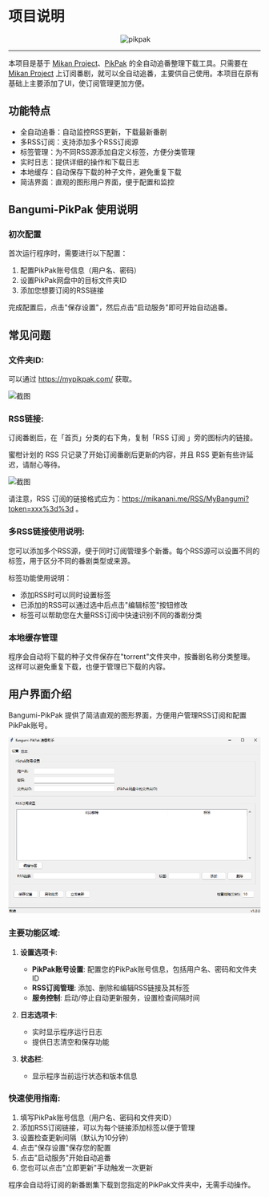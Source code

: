 # 项目说明

<p align="center">
    <img title="mikan project" src="https://mikanani.me/images/mikan-pic.png" alt="" width="10%">
    <img title="pikpak" src="https://raw.githubusercontent.com/YinBuLiao/Bangumi-PikPak/main/img/pikpak.png">
</p>

---

本项目是基于 [Mikan Project](https://mikanani.me)、[PikPak](https://mypikpak.com/) 的全自动追番整理下载工具。只需要在 [Mikan Project](https://mikanani.me) 上订阅番剧，就可以全自动追番，主要供自己使用。本项目在原有基础上主要添加了UI，使订阅管理更加方便。

## 功能特点

- 全自动追番：自动监控RSS更新，下载最新番剧
- 多RSS订阅：支持添加多个RSS订阅源
- 标签管理：为不同RSS源添加自定义标签，方便分类管理
- 实时日志：提供详细的操作和下载日志
- 本地缓存：自动保存下载的种子文件，避免重复下载
- 简洁界面：直观的图形用户界面，便于配置和监控

## Bangumi-PikPak 使用说明

### 初次配置

首次运行程序时，需要进行以下配置：

1. 配置PikPak账号信息（用户名、密码）
2. 设置PikPak网盘中的目标文件夹ID
3. 添加您想要订阅的RSS链接

完成配置后，点击"保存设置"，然后点击"启动服务"即可开始自动追番。

## 常见问题

### 文件夹ID:

可以通过 https://mypikpak.com/ 获取。

![截图](https://raw.githubusercontent.com/YinBuLiao/Bangumi-PikPak/main/img/b5900bc5d4695980707fda98f5c3e84a.png)

### RSS链接:

订阅番剧后，在「首页」分类的右下角，复制「RSS 订阅 」旁的图标内的链接。

蜜柑计划的 RSS 只记录了开始订阅番剧后更新的内容，并且 RSS 更新有些许延迟，请耐心等待。

![截图](https://raw.githubusercontent.com/YinBuLiao/Bangumi-PikPak/main/img/781e0a53fdf5aa6a1ea44c291e98c012.png)

请注意，RSS 订阅的链接格式应为：https://mikanani.me/RSS/MyBangumi?token=xxx%3d%3d 。

### 多RSS链接使用说明:

您可以添加多个RSS源，便于同时订阅管理多个新番。每个RSS源可以设置不同的标签，用于区分不同的番剧类型或来源。

标签功能使用说明：

- 添加RSS时可以同时设置标签
- 已添加的RSS可以通过选中后点击"编辑标签"按钮修改
- 标签可以帮助您在大量RSS订阅中快速识别不同的番剧分类

### 本地缓存管理

程序会自动将下载的种子文件保存在"torrent"文件夹中，按番剧名称分类整理。这样可以避免重复下载，也便于管理已下载的内容。

## 用户界面介绍

Bangumi-PikPak 提供了简洁直观的图形界面，方便用户管理RSS订阅和配置PikPak账号。

![UI界面](img/ui.png)

### 主要功能区域:

1. **设置选项卡**:

   - **PikPak账号设置**: 配置您的PikPak账号信息，包括用户名、密码和文件夹ID
   - **RSS订阅管理**: 添加、删除和编辑RSS链接及其标签
   - **服务控制**: 启动/停止自动更新服务，设置检查间隔时间
2. **日志选项卡**:

   - 实时显示程序运行日志
   - 提供日志清空和保存功能
3. **状态栏**:

   - 显示程序当前运行状态和版本信息

### 快速使用指南:

1. 填写PikPak账号信息（用户名、密码和文件夹ID）
2. 添加RSS订阅链接，可以为每个链接添加标签以便于管理
3. 设置检查更新间隔（默认为10分钟）
4. 点击"保存设置"保存您的配置
5. 点击"启动服务"开始自动追番
6. 您也可以点击"立即更新"手动触发一次更新

程序会自动将订阅的新番剧集下载到您指定的PikPak文件夹中，无需手动操作。

